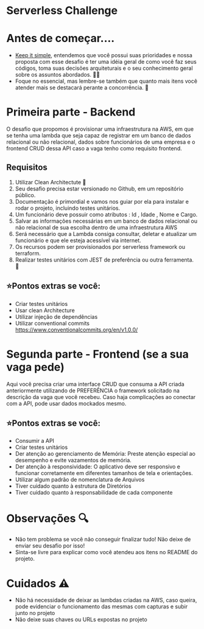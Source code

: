 # Serverless Challenge

# Antes de começar....

- [Keep it simple](https://pt.wikipedia.org/wiki/Princ%C3%ADpio_KISS), entendemos que você possui suas prioridades e nossa proposta com esse desafio é ter uma idéia geral de como você faz seus códigos, toma suas decisões arquiteturais e o seu conhecimento geral sobre os assuntos abordados. 🧙‍♂️
- Foque no essencial, mas lembre-se também que quanto mais itens você atender mais se destacará perante a concorrência. 💪

# Primeira parte - Backend

O desafio que propomos é provisionar uma infraestrutura na AWS, em que se tenha uma lambda que seja capaz de registrar em um banco de dados relacional ou não relacional, dados sobre funcionários de uma empresa e o frontend CRUD dessa API caso a vaga tenho como requisito frontend.

## Requisitos
 1. Utilizar Clean Architectute 🧓 <br/>
 2. Seu desafio precisa estar versionado no Github, em um repositório público. <br/>
 3. Documentação é primordial e vamos nos guiar por ela para instalar e rodar o projeto, incluindo testes unitários. <br/>
 4. Um funcionário deve possuir como atributos : Id , Idade , Nome e Cargo.<br/>
 5. Salvar as informações necessárias em um banco de dados relacional ou não relacional de sua escolha dentro de uma infraestrutura AWS<br/>
 6. Será necessário que a Lambda consiga consultar, deletar e atualizar um funcionário e que ele esteja acessível via internet.<br/>
 7. Os recursos podem ser provisionados por serverless framework ou terraform.<br/>
 8. Realizar testes unitários com JEST de preferência ou outra ferramenta. 🧪<br/>

## ⭐Pontos extras se você:
- Criar testes unitários
- Usar clean Architecture
- Utilizar injeção de dependências
- Utilizar conventional commits https://www.conventionalcommits.org/en/v1.0.0/

# Segunda parte - Frontend (se a sua vaga pede)

Aqui você precisa criar uma interface CRUD que consuma a API criada anteriormente utilizando de PREFERÊNCIA o framework solicitado na descrição da vaga que você recebeu.
Caso haja complicações ao conectar com a API, pode usar dados mockados mesmo.

## ⭐Pontos extras se você:
- Consumir a API
- Criar testes unitários
- Der atenção ao gerenciamento de Memória: Preste atenção especial ao desempenho e evite vazamentos de memória.
- Der atenção à responsividade: O aplicativo deve ser responsivo e funcionar corretamente em diferentes tamanhos de tela e orientações.
- Utilizar algum padrão de nomenclatura de Arquivos
- Tiver cuidado quanto à estrutura de Diretórios
- Tiver cuidado quanto à responsabilidade de cada componente

# Observações 🔍
- Não tem problema se você não conseguir finalizar tudo! Não deixe de enviar seu desafio por isso!
- Sinta-se livre para explicar como você atendeu aos itens no README do projeto.

# Cuidados ⚠️
- Não há necessidade de deixar as lambdas criadas na AWS, caso queira, pode evidenciar o funcionamento das mesmas com capturas e subir junto no projeto
- Não deixe suas chaves ou URLs expostas no projeto

